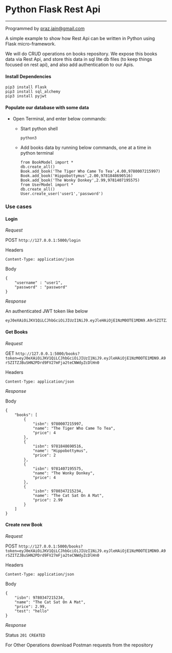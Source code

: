 # Python Flask Rest Api
---

Programmed by praz.jain@gmail.com

A simple example to show how Rest Api can be written in Python using Flask micro-framework.

We will do CRUD operations on books repository. We expose this books data via Rest Api, 
and store this data in sql lite db files (to keep things focused on rest api), and also add 
authentication to our Apis.


#### Install Dependencies

    pip3 install Flask
    pip3 install sql_alchemy
    pip3 install pyjwt
    
#### Populate our database with some data

* Open Terminal, and enter below commands:

  * Start python shell

        python3
 
  * Add books data by running below commands, one at a time in python terminal

		from BookModel import *		
		db.create_all()		
		Book.add_book('The Tiger Who Came To Tea',4.00,9780007215997)	
		Book.add_book('Hippobottymus',2.00,9781848690516)
		Book.add_book('The Wonky Donkey',2.99,9781407195575)
		from UserModel import *
		db.create_all()
		User.create_user('user1','password')


### Use cases

#### Login

*Request*

POST	`http://127.0.0.1:5000/login`

Headers
    
    Content-Type: application/json
    
Body

    {
        "username" : "user1",
        "password" : "password"
    }

*Response*

An authenticated JWT token like below
	
    eyJ0eXAiOiJKV1QiLCJhbGciOiJIUzI1NiJ9.eyJleHAiOjE1NzM0OTE1MDN9.A9rSZITZJBuSHN2PDrd9FV27mFja2teCNWdyZcDlHn0


#### Get Books

*Request*

GET	`http://127.0.0.1:5000/books?token=eyJ0eXAiOiJKV1QiLCJhbGciOiJIUzI1NiJ9.eyJleHAiOjE1NzM0OTE1MDN9.A9rSZITZJBuSHN2PDrd9FV27mFja2teCNWdyZcDlHn0`

Headers
    
    Content-Type: application/json

*Response*

Body

    {
        "books": [
            {
                "isbn": 9780007215997,
                "name": "The Tiger Who Came To Tea",
                "price": 4
            },
            {
                "isbn": 9781848690516,
                "name": "Hippobottymus",
                "price": 2
            },
            {
                "isbn": 9781407195575,
                "name": "The Wonky Donkey",
                "price": 4
            },
            {
                "isbn": 9780347215234,
                "name": "The Cat Sat On A Mat",
                "price": 2.99
            }
        ]
    }


#### Create new Book

*Request*

POST	`http://127.0.0.1:5000/books?token=eyJ0eXAiOiJKV1QiLCJhbGciOiJIUzI1NiJ9.eyJleHAiOjE1NzM0OTE1MDN9.A9rSZITZJBuSHN2PDrd9FV27mFja2teCNWdyZcDlHn0`

Headers
    
    Content-Type: application/json

Body

    {
        "isbn": 9780347215234,
        "name": "The Cat Sat On A Mat",
        "price": 2.99,
        "test": "hello"
    }

*Response*

Status `201 CREATED`


For Other Operations download Postman requests from the repository
